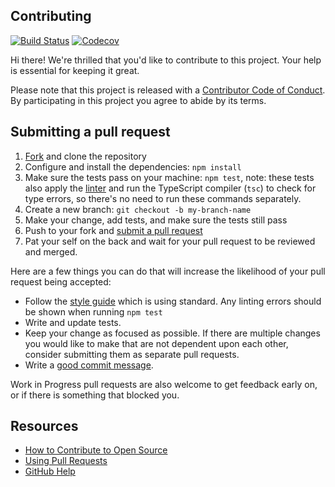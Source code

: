 ## Contributing

[![Build Status](https://travis-ci.org/probot/auth-routes.svg?branch=master)](https://travis-ci.org/probot/auth-routes) [![Codecov](https://img.shields.io/codecov/c/github/probot/auth-routes.svg)](https://codecov.io/gh/probot/auth-routes/)

[fork]: https://github.com/probot/auth-routes/fork
[pr]: https://github.com/probot/auth-routes/compare
[style]: https://standardjs.com/
[code-of-conduct]: CODE_OF_CONDUCT.md
[good-first-issue-search]: https://github.com/search?utf8=%E2%9C%93&q=topic%3Aprobot+topic%3Aprobot-app+good-first-issues%3A%3E0&type=
[linter]: https://github.com/probot/auth-routes/blob/ts-readme/tslint.json

Hi there! We're thrilled that you'd like to contribute to this project. Your help is essential for keeping it great.

Please note that this project is released with a [Contributor Code of Conduct][code-of-conduct]. By participating in this project you agree to abide by its terms.

## Submitting a pull request

1. [Fork][fork] and clone the repository
1. Configure and install the dependencies: `npm install`
1. Make sure the tests pass on your machine: `npm test`, note: these tests also apply the [linter][linter] and run the TypeScript compiler (`tsc`) to check for type errors, so there's no need to run these commands separately.
1. Create a new branch: `git checkout -b my-branch-name`
1. Make your change, add tests, and make sure the tests still pass
1. Push to your fork and [submit a pull request][pr]
1. Pat your self on the back and wait for your pull request to be reviewed and merged.

Here are a few things you can do that will increase the likelihood of your pull request being accepted:

- Follow the [style guide][style] which is using standard. Any linting errors should be shown when running `npm test`
- Write and update tests.
- Keep your change as focused as possible. If there are multiple changes you would like to make that are not dependent upon each other, consider submitting them as separate pull requests.
- Write a [good commit message](http://tbaggery.com/2008/04/19/a-note-about-git-commit-messages.html).

Work in Progress pull requests are also welcome to get feedback early on, or if there is something that blocked you.

## Resources

- [How to Contribute to Open Source](https://opensource.guide/how-to-contribute/)
- [Using Pull Requests](https://help.github.com/articles/about-pull-requests/)
- [GitHub Help](https://help.github.com)
